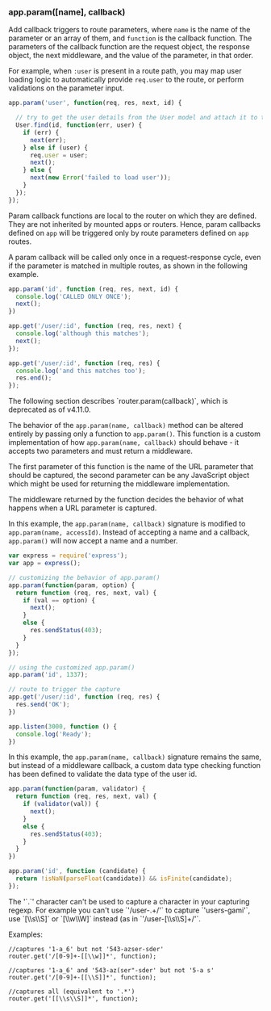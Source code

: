 <h3 id='app.param'>app.param([name], callback)</h3>

Add callback triggers to route parameters, where `name` is the name of the parameter or an array of them, and `function` is the callback function. The parameters of the callback function are the request object, the response object, the next middleware, and the value of the parameter, in that order.

For example, when `:user` is present in a route path, you may map user loading logic to automatically provide `req.user` to the route, or perform validations on the parameter input.

~~~js
app.param('user', function(req, res, next, id) {

  // try to get the user details from the User model and attach it to the request object
  User.find(id, function(err, user) {
    if (err) {
      next(err);
    } else if (user) {
      req.user = user;
      next();
    } else {
      next(new Error('failed to load user'));
    }
  });
});
~~~

Param callback functions are local to the router on which they are defined. They are not inherited by mounted apps or routers. Hence, param callbacks defined on `app` will be triggered only by route parameters defined on `app` routes.

A param callback will be called only once in a request-response cycle, even if the parameter is matched in multiple routes, as shown in the following example.

~~~js
app.param('id', function (req, res, next, id) {
  console.log('CALLED ONLY ONCE');
  next();
})

app.get('/user/:id', function (req, res, next) {
  console.log('although this matches');
  next();
});

app.get('/user/:id', function (req, res) {
  console.log('and this matches too');
  res.end();
});
~~~

<div class="doc-box doc-warn" markdown="1">
The following section describes `router.param(callback)`, which is deprecated as of v4.11.0.
</div>

The behavior of the `app.param(name, callback)` method can be altered entirely by passing only a function to `app.param()`. This function is a custom implementation of how `app.param(name, callback)` should behave - it accepts two parameters and must return a middleware.

The first parameter of this function is the name of the URL parameter that should be captured, the second parameter can be any JavaScript object which might be used for returning the middleware implementation.

The middleware returned by the function decides the behavior of what happens when a URL parameter is captured.

In this example, the `app.param(name, callback)` signature is modified to `app.param(name, accessId)`. Instead of accepting a name and a callback, `app.param()` will now accept a name and a number.

~~~js
var express = require('express');
var app = express();

// customizing the behavior of app.param()
app.param(function(param, option) {
  return function (req, res, next, val) {
    if (val == option) {
      next();
    }
    else {
      res.sendStatus(403);
    }
  }
});

// using the customized app.param()
app.param('id', 1337);

// route to trigger the capture
app.get('/user/:id', function (req, res) {
  res.send('OK');
})

app.listen(3000, function () {
  console.log('Ready');
})
~~~

In this example, the `app.param(name, callback)` signature remains the same, but instead of a middleware callback, a custom data type checking function has been defined to validate the data type of the user id.

~~~js
app.param(function(param, validator) {
  return function (req, res, next, val) {
    if (validator(val)) {
      next();
    }
    else {
      res.sendStatus(403);
    }
  }
})

app.param('id', function (candidate) {
  return !isNaN(parseFloat(candidate)) && isFinite(candidate);
});
~~~

<div class="doc-box doc-info" markdown="1">
The '`.`' character can't be used to capture a character in your capturing regexp. For example you can't use `'/user-.+/'` to capture `'users-gami'`, use `[\\s\\S]` or `[\\w\\W]` instead (as in `'/user-[\\s\\S]+/'`.

Examples: 

<pre><code class="language-js">//captures '1-a_6' but not '543-azser-sder'
router.get('/[0-9]+-[[\\w]]*', function); 

//captures '1-a_6' and '543-az(ser"-sder' but not '5-a s'
router.get('/[0-9]+-[[\\S]]*', function); 

//captures all (equivalent to '.*')
router.get('[[\\s\\S]]*', function); 
</code></pre>

</div>
